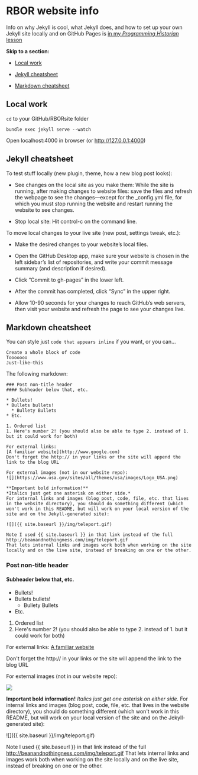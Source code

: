 # RBOR website info

Info on why Jekyll is cool, what Jekyll does, and how to set up your own Jekyll site locally and on GitHub Pages is [in my *Programming Historian* lesson](http://programminghistorian.org/lessons/building-static-sites-with-jekyll-github-pages)

**Skip to a section:**

* [Local work](https://github.com/amandavisconti/RBORsite#local-work)

* [Jekyll cheatsheet](https://github.com/amandavisconti/RBORsite#jekyll-cheatsheet)

* [Markdown cheatsheet](https://github.com/amandavisconti/RBORsite#markdown-cheatsheet)

## Local work
```cd``` to your GitHub/RBORsite folder

```bundle exec jekyll serve --watch```

Open localhost:4000 in browser (or http://127.0.0.1:4000)

## Jekyll cheatsheet
To test stuff locally (new plugin, theme, how a new blog post looks):

* See changes on the local site as you make them: While the site is running, after making changes to website files: save the files and refresh the webpage to see the changes—except for the _config.yml file, for which you must stop running the website and restart running the website to see changes.

* Stop local site: Hit control-c on the command line.

To move local changes to your live site (new post, settings tweak, etc.):

* Make the desired changes to your website’s local files.

* Open the GitHub Desktop app, make sure your website is chosen in the left sidebar’s list of repositories, and write your commit message summary (and description if desired).

* Click “Commit to gh-pages” in the lower left.

* After the commit has completed, click “Sync” in the upper right.

* Allow 10-90 seconds for your changes to reach GitHub’s web servers, then visit your website and refresh the page to see your changes live.

## Markdown cheatsheet

You can style just ```code that appears inline``` if you want, or you can...
```
Create a whole block of code
Tooooooo
Just—like—this
```

The following markdown:
```
### Post non-title header
#### Subheader below that, etc.

* Bullets!
* Bullets bullets!
  * Bullety Bullets
* Etc.

1. Ordered list
1. Here's number 2! (you should also be able to type 2. instead of 1. but it could work for both)

For external links:
[A familiar website](http://www.google.com)
Don't forget the http:// in your links or the site will append the link to the blog URL

For external images (not in our website repo):
![](https://www.usa.gov/sites/all/themes/usa/images/Logo_USA.png)

**Important bold information!**
*Italics just get one asterisk on either side.*
For internal links and images (blog post, code, file, etc. that lives in the website directory), you should do something different (which won't work in this README, but will work on your local version of the site and on the Jekyll-generated site):

![]({{ site.baseurl }}/img/teleport.gif)

Note I used {{ site.baseurl }} in that link instead of the full http://beanandnothingness.com/img/teleport.gif
That lets internal links and images work both when working on the site locally and on the live site, instead of breaking on one or the other.
```

### Post non-title header
#### Subheader below that, etc.

* Bullets!
* Bullets bullets!
  * Bullety Bullets
* Etc.

1. Ordered list
1. Here's number 2! (you should also be able to type 2. instead of 1. but it could work for both)

For external links:
[A familiar website](http://www.google.com)

Don't forget the http:// in your links or the site will append the link to the blog URL

For external images (not in our website repo):

![](https://www.usa.gov/sites/all/themes/usa/images/Logo_USA.png)

**Important bold information!**
*Italics just get one asterisk on either side.*
For internal links and images (blog post, code, file, etc. that lives in the website directory), you should do something different (which won't work in this README, but will work on your local version of the site and on the Jekyll-generated site):

![]({{ site.baseurl }}/img/teleport.gif)

Note I used {{ site.baseurl }} in that link instead of the full http://beanandnothingness.com/img/teleport.gif
That lets internal links and images work both when working on the site locally and on the live site, instead of breaking on one or the other.